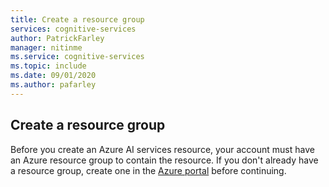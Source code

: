 ```yaml
---
title: Create a resource group
services: cognitive-services
author: PatrickFarley
manager: nitinme
ms.service: cognitive-services
ms.topic: include
ms.date: 09/01/2020
ms.author: pafarley
---
```


## Create a resource group

Before you create an Azure AI services resource, your account must have an Azure resource group to contain the resource. If you don't already have a resource group, create one in the [Azure portal](https://portal.azure.com/) before continuing.
